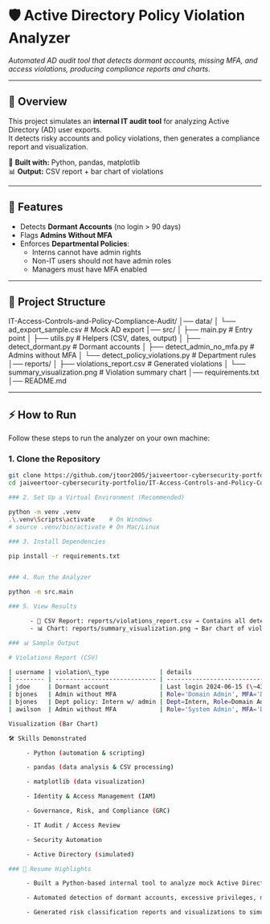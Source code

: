 # 🛡️ Active Directory Policy Violation Analyzer

*Automated AD audit tool that detects dormant accounts, missing MFA, and access violations, producing compliance reports and charts.*

---

## 📌 Overview
This project simulates an **internal IT audit tool** for analyzing Active Directory (AD) user exports.  
It detects risky accounts and policy violations, then generates a compliance report and visualization.  

🔧 **Built with:** Python, pandas, matplotlib  
📊 **Output:** CSV report + bar chart of violations  

---

## 🚀 Features
- Detects **Dormant Accounts** (no login > 90 days)  
- Flags **Admins Without MFA**  
- Enforces **Departmental Policies**:  
  - Interns cannot have admin rights  
  - Non-IT users should not have admin roles  
  - Managers must have MFA enabled  

---

## 📂 Project Structure

IT-Access-Controls-and-Policy-Compliance-Audit/
│── data/
│ └── ad_export_sample.csv # Mock AD export
│── src/
│ ├── main.py # Entry point
│ ├── utils.py # Helpers (CSV, dates, output)
│ ├── detect_dormant.py # Dormant accounts
│ ├── detect_admin_no_mfa.py # Admins without MFA
│ └── detect_policy_violations.py # Department rules
│── reports/
│ ├── violations_report.csv # Generated violations
│ └── summary_visualization.png # Violation summary chart
│── requirements.txt
│── README.md


---

## ⚡ How to Run

Follow these steps to run the analyzer on your own machine:

### 1. Clone the Repository
```bash
git clone https://github.com/jtoor2005/jaiveertoor-cybersecurity-portfolio.git
cd jaiveertoor-cybersecurity-portfolio/IT-Access-Controls-and-Policy-Compliance-Audit

### 2. Set Up a Virtual Environment (Recommended)

python -m venv .venv
.\.venv\Scripts\activate    # On Windows
# source .venv/bin/activate # On Mac/Linux

### 3. Install Dependencies

pip install -r requirements.txt


### 4. Run the Analyzer

python -m src.main

### 5. View Results

      - 📄 CSV Report: reports/violations_report.csv → Contains all detected violations
      - 📊 Chart: reports/summary_visualization.png → Bar chart of violation types

### 📊 Sample Output

# Violations Report (CSV)

| username | violation\_type              | details                                | risk\_level |
| -------- | ---------------------------- | -------------------------------------- | ----------- |
| jdoe     | Dormant account              | Last login 2024-06-15 (\~434 days ago) | Medium      |
| bjones   | Admin without MFA            | Role='Domain Admin', MFA='Disabled'    | High        |
| bjones   | Dept policy: Intern w/ admin | Dept=Intern, Role=Domain Admin         | High        |
| awilson  | Admin without MFA            | Role='System Admin', MFA='Disabled'    | High        |

Visualization (Bar Chart)

🛠 Skills Demonstrated

     - Python (automation & scripting)

     - pandas (data analysis & CSV processing)

     - matplotlib (data visualization)

     - Identity & Access Management (IAM)

     - Governance, Risk, and Compliance (GRC)

     - IT Audit / Access Review

     - Security Automation

     - Active Directory (simulated)

### 📄 Resume Highlights

     - Built a Python-based internal tool to analyze mock Active Directory user exports for policy violations.

     - Automated detection of dormant accounts, excessive privileges, missing MFA, and departmental access risks.

     - Generated risk classification reports and visualizations to simulate enterprise IT audit procedures.